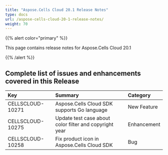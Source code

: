 ```yaml
---
title: "Aspose.Cells Cloud 20.1 Release Notes"
type: docs
url: /aspose-cells-cloud-20-1-release-notes/
weight: 70
---
```


{{% alert color="primary" %}} 

This page contains release notes for Aspose.Cells Cloud 20.1

{{% /alert %}} 
## **Complete list of issues and enhancements covered in this Release**

|**Key**|**Summary**|**Category**|
| :- | :- | :- |
|CELLSCLOUD-10271|Aspose.Cells Cloud SDK supports Go language|New Feature|
|CELLSCLOUD-10275|Update test case about color filter and copyright year|Enhancement|
|CELLSCLOUD-10258|Fix product icon in Aspose.Cells Cloud SDK|Bug|

